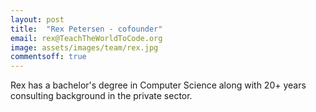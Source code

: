 ```yaml
---
layout: post
title:  "Rex Petersen - cofounder"
email: rex@TeachTheWorldToCode.org
image: assets/images/team/rex.jpg
commentsoff: true
---
```

Rex has a bachelor's degree in Computer Science along with 20+ years consulting background in the private sector.